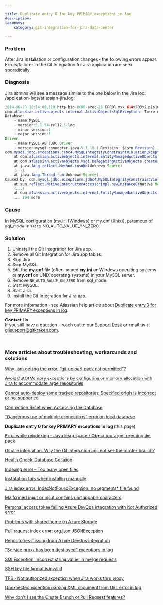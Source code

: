 ```yaml
---

title: Duplicate entry 0 for key PRIMARY exceptions in log
description:
taxonomy:
    category: git-integration-for-jira-data-center

---
```


### Problem

After Jira installation or configuration changes - the following errors appear. Errors/failures in the Git Integration for Jira application are seen sporadically.

### Diagnosis

Jira admins will see a message similar to the one below in the Jira log: /application-logs/atlassian-jira.log:

```java
2014-06-23 10:14:00,319 http-bio-8080-exec-25 ERROR xxx 614x203x2 p1s16e xxx.xxx.xxx.xxx /rest/activityplugin/1.0/usersettings [common.error.jersey.ThrowableExceptionMapper] Uncaught exception thrown by REST service
com.atlassian.activeobjects.internal.ActiveObjectsSqlException: There was a SQL exception thrown by the Active Objects library:
Database:
	- name:MySQL
	- version:5.1.54-rel12.5-log
	- minor version:1
	- major version:5
Driver:
	- name:MySQL-AB JDBC Driver
	- version:mysql-connector-java-5.1.10 ( Revision: ${svn.Revision} )
com.mysql.jdbc.exceptions.jdbc4.MySQLIntegrityConstraintViolationException: Duplicate entry '0' for key 'PRIMARY'
	at com.atlassian.activeobjects.internal.EntityManagedActiveObjects.create(EntityManagedActiveObjects.java:107)
	at com.atlassian.activeobjects.osgi.DelegatingActiveObjects.create(DelegatingActiveObjects.java:63)  <+3>
	at java.lang.reflect.Method.invoke(Unknown Source)
	(...)
	at java.lang.Thread.run(Unknown Source)
Caused by: com.mysql.jdbc.exceptions.jdbc4.MySQLIntegrityConstraintViolationException: Duplicate entry '0' for key 'PRIMARY'
	at sun.reflect.NativeConstructorAccessorImpl.newInstance0(Native Method)
	(...)
	at com.atlassian.activeobjects.internal.EntityManagedActiveObjects.create(EntityManagedActiveObjects.java:103)
	... 194 more
```

### Cause

In MySQL configuration (my.ini (Windows) or my.cnf (Unix)), parameter of sql_mode is set to  NO_AUTO_VALUE_ON_ZERO.

### Solution

1.  Uninstall the Git Integration for Jira app.
2.  Remove all Git Integration for Jira app tables.
3.  Stop Jira.
4.  Stop MySQL.
5.  Edit the **my.cnf** file (often named **my.ini** on Windows operating systems or **my.cnf** on UNIX operating systems) in your MySQL server.
6.  Remove `NO_AUTO_VALUE_ON_ZERO` from sql_mode.
7.  Start MySQL.
8.  Start Jira.
9.  Install the Git Integration for Jira app.

For more information - see Atlassian help article about [Duplicate entry 0 for key PRIMARY exceptions in log](https://confluence.atlassian.com/jirakb/duplicate-entry-0-for-key-primary-exceptions-in-log-646251198.html).

<div class="bbb-callout bbb--info">
    <div class="irow">
    <div class="ilogobox">
        <span class="logoimg"></span>
    </div>
    <div class="imsgbox">
        <b>Contact Us</b><br>
        If you still have a question - reach out to our <a href='https://help.gitkraken.com/git-integration-for-jira-data-center/gij-self-hosted-contact-support/'>Support Desk</a> or email us at <a href='gijsupport@gitkraken.com'>gijsupport@gitkraken.com</a>.
    </div>
    </div>
</div>

&nbsp;

### More articles about troubleshooting, workarounds and solutions

[Why I am getting the error, “git-upload-pack not permitted”?](/git-integration-for-jira-data-center/why-i-am-getting-the-error-git-upload-pack-not-permitted-gij-self-managed/)

[Avoid OutOfMemory exceptions by configuring or memory allocation with Jira to accommodate large repositories](/git-integration-for-jira-data-center/avoid-outofmemory-exceptions-by-configuring-or-memory-allocation-with-jira-to-accommodate-large-repositories-gij-self-managed)

[Cannot auto-deploy some tracked repositories: Specified origin is incorrect or not supported](/git-integration-for-jira-data-center/Cannot-auto-deploy-some-tracked-repositories-gij-self-managed)

[Connection Reset when Accessing the Database](/git-integration-for-jira-data-center/Connection-reset-when-accessing-the-database-gij-self-managed)

["Dangerous use of multiple connections" error on local database](/git-integration-for-jira-data-center/Dangerous-use-of-multiple-connections-error-on-local-database-gij-self-managed)

**Duplicate entry 0 for key PRIMARY exceptions in log** (this page)

[Error while reindexing – Java heap space / Object too large, rejecting the pack](/git-integration-for-jira-data-center/Error-while-reindexing-Java-heap-space-Object-too-large,-rejecting-the-pack-gij-self-managed)

[Gitolite integration: Why the Git integration app not see the master branch?](/git-integration-for-jira-data-center/Gitolite-integration--why-the-Git-integration-app-not-see-the-master-branch-gij-self-managed)

[Health Check: Database Collation](/git-integration-for-jira-data-center/Health-check--database-collation-gij-self-managed)

[Indexing error – Too many open files](/git-integration-for-jira-data-center/Indexing-error-Too-many-open-files-gij-self-managed)

[Installation fails when installing manually](/git-integration-for-jira-data-center/Installation-fails-when-installing-manually-gij-self-managed)

[Jira index error: IndexNotFoundException: no segments* file found](/git-integration-for-jira-data-center/Jira-index-error--IndexNotFoundException--no-segments-file-found)

[Malformed input or input contains unmappable characters](/git-integration-for-jira-data-center/Malformed-input-or-input-contains-unmappable-characters-gij-self-managed)

[Personal access token failing Azure DevOps integration with Not Authorized error](/git-integration-for-jira-data-center/Personal-access-token-failing-azure-devops-integration-with-Not-Authorized-error-gij-self-managed)

[Problems with shared home on Azure Storage](/git-integration-for-jira-data-center/Problems-with-shared-home-on-azure-storage-gij-self-managed)

[Pull request index error: org.json.JSONException](/git-integration-for-jira-data-center/Pull-request-index-error--JSONException-gij-self-managed)

[Repositories missing from Azure DevOps integration](/git-integration-for-jira-data-center/Repositories-missing-from-azure-devops-integration-gij-self-managed)

["Service proxy has been destroyed" exceptions in log](/git-integration-for-jira-data-center/service-proxy-has-been-destroyed-exceptions-in-log-gij-self-managed)

[SQLException 'Incorrect string value' in merge requests](/git-integration-for-jira-data-center/sqlexception-incorrect-string-value-in-merge-requests-gij-self-managed)

[SSH key file format is invalid](/git-integration-for-jira-data-center/ssh-key-file-format-is-invalid-gij-self-managed)

[TFS - Not authorized exception when Jira works thru proxy](/git-integration-for-jira-data-center/tfs-not-authorized-exception-when-jira-works-thru-proxy-gij-self-managed)

[Unexpected exception parsing XML document from URL error in log](/git-integration-for-jira-data-center/Unexpected-exception-parsing-XML-document-from-URL-error-in-log-gij-self-managed)

[Why don't I see the Create Branch or Pull Request features?](/git-integration-for-jira-data-center/why-dont-i-see-the-create-branch-or-pull-request-features-gij-self-managed)

<br>
<br>

